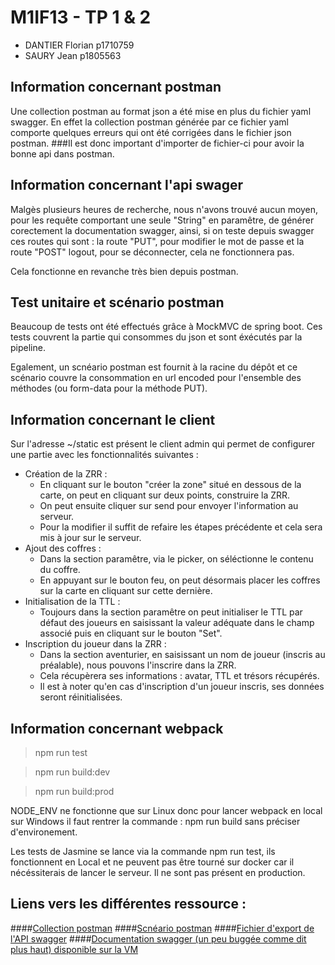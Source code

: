 # M1IF13 - TP 1 & 2

- DANTIER Florian p1710759
- SAURY Jean p1805563

## Information concernant postman
Une collection postman au format json a été mise en plus du fichier yaml swagger.
En effet la collection postman générée par ce fichier yaml comporte quelques erreurs
qui ont été corrigées dans le fichier json postman.
###Il est donc important d'importer de fichier-ci pour avoir la bonne api dans postman.

## Information concernant l'api swager
Malgès plusieurs heures de recherche, nous n'avons trouvé aucun moyen, pour les requête 
comportant une seule "String" en paramêtre, de générer corectement la documentation
swagger, ainsi, si on teste depuis swagger ces routes qui sont : la route "PUT", pour 
modifier le mot de passe et la route "POST" logout, pour se déconnecter, cela ne fonctionnera pas.

Cela fonctionne en revanche très bien depuis postman.

## Test unitaire et scénario postman

Beaucoup de tests ont été effectués grâce à MockMVC de spring boot.
Ces tests couvrent la partie qui consommes du json et sont éxécutés par la pipeline.

Egalement, un scnéario postman est fournit à la racine du dépôt et ce scénario couvre
la consommation en url encoded pour l'ensemble des méthodes (ou form-data pour la méthode PUT).

## Information concernant le client

Sur l'adresse ~/static est présent le client admin qui permet de configurer une partie avec les fonctionnalités suivantes :
 - Création de la ZRR :
    - En cliquant sur le bouton "créer la zone" situé en dessous de la carte, on peut en cliquant sur deux points, construire la ZRR.
    - On peut ensuite cliquer sur send pour envoyer l'information au serveur.
    - Pour la modifier il suffit de refaire les étapes précédente et cela sera mis à jour sur le serveur.
 - Ajout des coffres :
    - Dans la section paramêtre, via le picker, on séléctionne le contenu du coffre.
    - En appuyant sur le bouton feu, on peut désormais placer les coffres sur la carte en cliquant sur cette dernière.
- Initialisation de la TTL :
  -   Toujours dans la section paramêtre on peut initialiser le TTL par défaut des joueurs en saisissant la valeur adéquate dans le champ associé puis en cliquant sur le bouton "Set". 
- Inscription du joueur dans la ZRR :
   - Dans la section aventurier, en saisissant un nom de joueur (inscris au préalable), nous pouvons l'inscrire dans la ZRR.
   - Cela récupèrera ses informations : avatar, TTL et trésors récupérés.
   - Il est à noter qu'en cas d'inscription d'un joueur inscris, ses données seront réinitialisées.


## Information concernant webpack

> npm run test

> npm run build:dev

> npm run build:prod

NODE_ENV ne fonctionne que sur Linux donc pour lancer webpack en local sur Windows il faut rentrer la commande : npm run build sans préciser d'environement.

Les tests de Jasmine se lance via la commande npm run test, ils fonctionnent en Local et ne peuvent pas être tourné sur docker car il nécéssiterais de lancer le serveur. Il ne sont pas présent en production.

## Liens vers les différentes ressource :

####[Collection postman](https://forge.univ-lyon1.fr/p1710759/m1if13-tps/-/blob/main/Users%20API.postman_collection.json)
####[Scnéario postman](https://forge.univ-lyon1.fr/p1710759/m1if13-tps/-/blob/main/Users%20API.postman_collection%20-%20TEST.json)
####[Fichier d'export de l'API swagger](https://forge.univ-lyon1.fr/p1710759/m1if13-tps/-/blob/main/users-api.yaml)
####[Documentation swagger (un peu buggée comme dit plus haut) disponible sur la VM](https://192.168.75.13:8443/mif13/swagger-ui/index.html#/)


